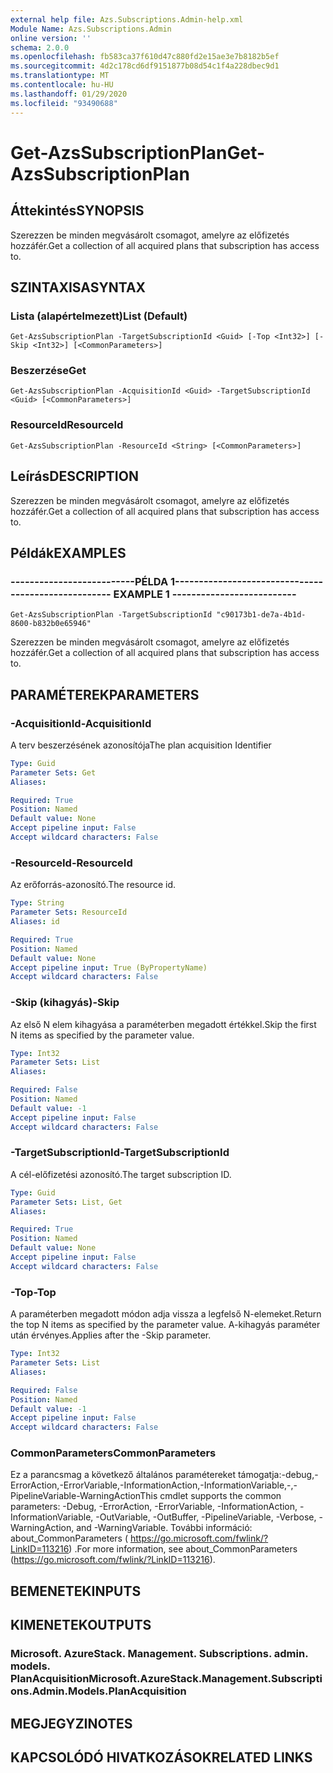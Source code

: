 ```yaml
---
external help file: Azs.Subscriptions.Admin-help.xml
Module Name: Azs.Subscriptions.Admin
online version: ''
schema: 2.0.0
ms.openlocfilehash: fb583ca37f610d47c880fd2e15ae3e7b8182b5ef
ms.sourcegitcommit: 4d2c178cd6df9151877b08d54c1f4a228dbec9d1
ms.translationtype: MT
ms.contentlocale: hu-HU
ms.lasthandoff: 01/29/2020
ms.locfileid: "93490688"
---
```

# <span data-ttu-id="e93ac-101">Get-AzsSubscriptionPlan</span><span class="sxs-lookup"><span data-stu-id="e93ac-101">Get-AzsSubscriptionPlan</span></span>

## <span data-ttu-id="e93ac-102">Áttekintés</span><span class="sxs-lookup"><span data-stu-id="e93ac-102">SYNOPSIS</span></span>
<span data-ttu-id="e93ac-103">Szerezzen be minden megvásárolt csomagot, amelyre az előfizetés hozzáfér.</span><span class="sxs-lookup"><span data-stu-id="e93ac-103">Get a collection of all acquired plans that subscription has access to.</span></span>

## <span data-ttu-id="e93ac-104">SZINTAXISA</span><span class="sxs-lookup"><span data-stu-id="e93ac-104">SYNTAX</span></span>

### <span data-ttu-id="e93ac-105">Lista (alapértelmezett)</span><span class="sxs-lookup"><span data-stu-id="e93ac-105">List (Default)</span></span>
```
Get-AzsSubscriptionPlan -TargetSubscriptionId <Guid> [-Top <Int32>] [-Skip <Int32>] [<CommonParameters>]
```

### <span data-ttu-id="e93ac-106">Beszerzése</span><span class="sxs-lookup"><span data-stu-id="e93ac-106">Get</span></span>
```
Get-AzsSubscriptionPlan -AcquisitionId <Guid> -TargetSubscriptionId <Guid> [<CommonParameters>]
```

### <span data-ttu-id="e93ac-107">ResourceId</span><span class="sxs-lookup"><span data-stu-id="e93ac-107">ResourceId</span></span>
```
Get-AzsSubscriptionPlan -ResourceId <String> [<CommonParameters>]
```

## <span data-ttu-id="e93ac-108">Leírás</span><span class="sxs-lookup"><span data-stu-id="e93ac-108">DESCRIPTION</span></span>
<span data-ttu-id="e93ac-109">Szerezzen be minden megvásárolt csomagot, amelyre az előfizetés hozzáfér.</span><span class="sxs-lookup"><span data-stu-id="e93ac-109">Get a collection of all acquired plans that subscription has access to.</span></span>

## <span data-ttu-id="e93ac-110">Példák</span><span class="sxs-lookup"><span data-stu-id="e93ac-110">EXAMPLES</span></span>

### <span data-ttu-id="e93ac-111">--------------------------PÉLDA 1--------------------------</span><span class="sxs-lookup"><span data-stu-id="e93ac-111">-------------------------- EXAMPLE 1 --------------------------</span></span>
```
Get-AzsSubscriptionPlan -TargetSubscriptionId "c90173b1-de7a-4b1d-8600-b832b0e65946"
```

<span data-ttu-id="e93ac-112">Szerezzen be minden megvásárolt csomagot, amelyre az előfizetés hozzáfér.</span><span class="sxs-lookup"><span data-stu-id="e93ac-112">Get a collection of all acquired plans that subscription has access to.</span></span>

## <span data-ttu-id="e93ac-113">PARAMÉTEREK</span><span class="sxs-lookup"><span data-stu-id="e93ac-113">PARAMETERS</span></span>

### <span data-ttu-id="e93ac-114">-AcquisitionId</span><span class="sxs-lookup"><span data-stu-id="e93ac-114">-AcquisitionId</span></span>
<span data-ttu-id="e93ac-115">A terv beszerzésének azonosítója</span><span class="sxs-lookup"><span data-stu-id="e93ac-115">The plan acquisition Identifier</span></span>

```yaml
Type: Guid
Parameter Sets: Get
Aliases: 

Required: True
Position: Named
Default value: None
Accept pipeline input: False
Accept wildcard characters: False
```

### <span data-ttu-id="e93ac-116">-ResourceId</span><span class="sxs-lookup"><span data-stu-id="e93ac-116">-ResourceId</span></span>
<span data-ttu-id="e93ac-117">Az erőforrás-azonosító.</span><span class="sxs-lookup"><span data-stu-id="e93ac-117">The resource id.</span></span>

```yaml
Type: String
Parameter Sets: ResourceId
Aliases: id

Required: True
Position: Named
Default value: None
Accept pipeline input: True (ByPropertyName)
Accept wildcard characters: False
```

### <span data-ttu-id="e93ac-118">-Skip (kihagyás)</span><span class="sxs-lookup"><span data-stu-id="e93ac-118">-Skip</span></span>
<span data-ttu-id="e93ac-119">Az első N elem kihagyása a paraméterben megadott értékkel.</span><span class="sxs-lookup"><span data-stu-id="e93ac-119">Skip the first N items as specified by the parameter value.</span></span>

```yaml
Type: Int32
Parameter Sets: List
Aliases: 

Required: False
Position: Named
Default value: -1
Accept pipeline input: False
Accept wildcard characters: False
```

### <span data-ttu-id="e93ac-120">-TargetSubscriptionId</span><span class="sxs-lookup"><span data-stu-id="e93ac-120">-TargetSubscriptionId</span></span>
<span data-ttu-id="e93ac-121">A cél-előfizetési azonosító.</span><span class="sxs-lookup"><span data-stu-id="e93ac-121">The target subscription ID.</span></span>

```yaml
Type: Guid
Parameter Sets: List, Get
Aliases: 

Required: True
Position: Named
Default value: None
Accept pipeline input: False
Accept wildcard characters: False
```

### <span data-ttu-id="e93ac-122">-Top</span><span class="sxs-lookup"><span data-stu-id="e93ac-122">-Top</span></span>
<span data-ttu-id="e93ac-123">A paraméterben megadott módon adja vissza a legfelső N-elemeket.</span><span class="sxs-lookup"><span data-stu-id="e93ac-123">Return the top N items as specified by the parameter value.</span></span>
<span data-ttu-id="e93ac-124">A-kihagyás paraméter után érvényes.</span><span class="sxs-lookup"><span data-stu-id="e93ac-124">Applies after the -Skip parameter.</span></span>

```yaml
Type: Int32
Parameter Sets: List
Aliases: 

Required: False
Position: Named
Default value: -1
Accept pipeline input: False
Accept wildcard characters: False
```

### <span data-ttu-id="e93ac-125">CommonParameters</span><span class="sxs-lookup"><span data-stu-id="e93ac-125">CommonParameters</span></span>
<span data-ttu-id="e93ac-126">Ez a parancsmag a következő általános paramétereket támogatja:-debug,-ErrorAction,-ErrorVariable,-InformationAction,-InformationVariable,-,-PipelineVariable-WarningAction</span><span class="sxs-lookup"><span data-stu-id="e93ac-126">This cmdlet supports the common parameters: -Debug, -ErrorAction, -ErrorVariable, -InformationAction, -InformationVariable, -OutVariable, -OutBuffer, -PipelineVariable, -Verbose, -WarningAction, and -WarningVariable.</span></span> <span data-ttu-id="e93ac-127">További információ: about_CommonParameters ( https://go.microsoft.com/fwlink/?LinkID=113216) .</span><span class="sxs-lookup"><span data-stu-id="e93ac-127">For more information, see about_CommonParameters (https://go.microsoft.com/fwlink/?LinkID=113216).</span></span>

## <span data-ttu-id="e93ac-128">BEMENETEK</span><span class="sxs-lookup"><span data-stu-id="e93ac-128">INPUTS</span></span>

## <span data-ttu-id="e93ac-129">KIMENETEK</span><span class="sxs-lookup"><span data-stu-id="e93ac-129">OUTPUTS</span></span>

### <span data-ttu-id="e93ac-130">Microsoft. AzureStack. Management. Subscriptions. admin. models. PlanAcquisition</span><span class="sxs-lookup"><span data-stu-id="e93ac-130">Microsoft.AzureStack.Management.Subscriptions.Admin.Models.PlanAcquisition</span></span>

## <span data-ttu-id="e93ac-131">MEGJEGYZI</span><span class="sxs-lookup"><span data-stu-id="e93ac-131">NOTES</span></span>

## <span data-ttu-id="e93ac-132">KAPCSOLÓDÓ HIVATKOZÁSOK</span><span class="sxs-lookup"><span data-stu-id="e93ac-132">RELATED LINKS</span></span>

